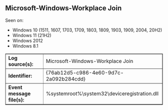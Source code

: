 ## Microsoft-Windows-Workplace Join

Seen on:
* Windows 10 (1511, 1607, 1703, 1709, 1803, 1809, 1903, 1909, 2004, 20H2)
* Windows 11 (21H2)
* Windows 2012
* Windows 8.1

<table border="1" class="docutils">
  <tbody>
    <tr>
      <td><b>Log source(s):</b></td>
      <td>Microsoft-Windows-Workplace Join</td>
    </tr>
    <tr>
      <td><b>Identifier:</b></td>
      <td>{76ab12d5-c986-4e60-9d7c-2a092b284cdd}</td>
    </tr>
    <tr>
      <td><b>Event message file(s):</b></td>
      <td>%systemroot%\system32\deviceregistration.dll</td>
    </tr>
  </tbody>
</table>

&nbsp;

